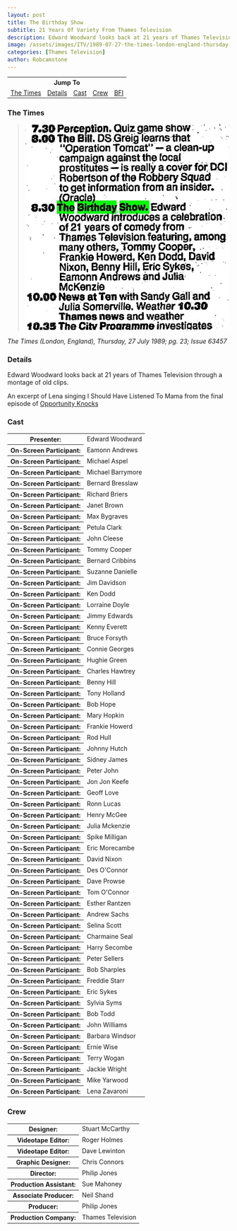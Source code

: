 ```yaml
---
layout: post
title: The Birthday Show
subtitle: 21 Years Of Variety From Thames Television
description: Edward Woodward looks back at 21 years of Thames Television through a montage of old clips. An excerpt of Lena singing I Should Have Listened To Mama from the final episode of Opportunity Knocks is shown.
image: /assets/images/ITV/1989-07-27-the-times-london-england-thursday-page-23-200x200.png
categories: [Thames Television]
author: Robcamstone
---
```


<table style="text-align:center;">
<tr><th colspan="5">Jump To</th></tr>

<tr>
<td><a href="#the-times">The Times</a></td>
<td><a href="#details">Details</a></td>
<td><a href="#cast">Cast</a></td>
<td><a href="#crew">Crew</a></td>
<td><a href="https://www.bfi.org.uk/films-tv-people/4ce2b79d412be">BFI</a></td>
</tr>
</table>

### The Times
> ![](/assets/images/ITV/1989-07-27-the-times-london-england-thursday-page-23.jpg)

<cite>The Times (London, England), Thursday, 27 July 1989; pg. 23; Issue 63457</cite>

### Details
Edward Woodward looks back at 21 years of Thames Television through a montage of old clips.

An excerpt of Lena singing I Should Have Listened To Mama from the final episode of [Opportunity Knocks](/thames%20television/opportunity%20knocks/1978/03/20/opportunity-knocks.html)

### Cast
<table>
<tr><th>Presenter:</th><td>Edward Woodward</td></tr>
<tr><th>On-Screen Participant:</th><td>Eamonn Andrews</td></tr>
<tr><th>On-Screen Participant:</th><td>Michael Aspel</td></tr>
<tr><th>On-Screen Participant:</th><td>Michael Barrymore</td></tr>
<tr><th>On-Screen Participant:</th><td>Bernard Bresslaw</td></tr>
<tr><th>On-Screen Participant:</th><td>Richard Briers</td></tr>
<tr><th>On-Screen Participant:</th><td>Janet Brown</td></tr>
<tr><th>On-Screen Participant:</th><td>Max Bygraves</td></tr>
<tr><th>On-Screen Participant:</th><td>Petula Clark</td></tr>
<tr><th>On-Screen Participant:</th><td>John Cleese</td></tr>
<tr><th>On-Screen Participant:</th><td>Tommy Cooper</td></tr>
<tr><th>On-Screen Participant:</th><td>Bernard Cribbins</td></tr>
<tr><th>On-Screen Participant:</th><td>Suzanne Danielle</td></tr>
<tr><th>On-Screen Participant:</th><td>Jim Davidson</td></tr>
<tr><th>On-Screen Participant:</th><td>Ken Dodd</td></tr>
<tr><th>On-Screen Participant:</th><td>Lorraine Doyle</td></tr>
<tr><th>On-Screen Participant:</th><td>Jimmy Edwards</td></tr>
<tr><th>On-Screen Participant:</th><td>Kenny Everett</td></tr>
<tr><th>On-Screen Participant:</th><td>Bruce Forsyth</td></tr>
<tr><th>On-Screen Participant:</th><td>Connie Georges</td></tr>
<tr><th>On-Screen Participant:</th><td>Hughie Green</td></tr>
<tr><th>On-Screen Participant:</th><td>Charles Hawtrey</td></tr>
<tr><th>On-Screen Participant:</th><td>Benny Hill</td></tr>
<tr><th>On-Screen Participant:</th><td>Tony Holland</td></tr>
<tr><th>On-Screen Participant:</th><td>Bob Hope</td></tr>
<tr><th>On-Screen Participant:</th><td>Mary Hopkin</td></tr>
<tr><th>On-Screen Participant:</th><td>Frankie Howerd</td></tr>
<tr><th>On-Screen Participant:</th><td>Rod Hull</td></tr>
<tr><th>On-Screen Participant:</th><td>Johnny Hutch</td></tr>
<tr><th>On-Screen Participant:</th><td>Sidney James</td></tr>
<tr><th>On-Screen Participant:</th><td>Peter John</td></tr>
<tr><th>On-Screen Participant:</th><td>Jon Jon Keefe</td></tr>
<tr><th>On-Screen Participant:</th><td>Geoff Love</td></tr>
<tr><th>On-Screen Participant:</th><td>Ronn Lucas</td></tr>
<tr><th>On-Screen Participant:</th><td>Henry McGee</td></tr>
<tr><th>On-Screen Participant:</th><td>Julia Mckenzie</td></tr>
<tr><th>On-Screen Participant:</th><td>Spike Milligan</td></tr>
<tr><th>On-Screen Participant:</th><td>Eric Morecambe</td></tr>
<tr><th>On-Screen Participant:</th><td>David Nixon</td></tr>
<tr><th>On-Screen Participant:</th><td>Des O'Connor</td></tr>
<tr><th>On-Screen Participant:</th><td>Dave Prowse</td></tr>
<tr><th>On-Screen Participant:</th><td>Tom O'Connor</td></tr>
<tr><th>On-Screen Participant:</th><td>Esther Rantzen</td></tr>
<tr><th>On-Screen Participant:</th><td>Andrew Sachs</td></tr>
<tr><th>On-Screen Participant:</th><td>Selina Scott</td></tr>
<tr><th>On-Screen Participant:</th><td>Charmaine Seal</td></tr>
<tr><th>On-Screen Participant:</th><td>Harry Secombe</td></tr>
<tr><th>On-Screen Participant:</th><td>Peter Sellers</td></tr>
<tr><th>On-Screen Participant:</th><td>Bob Sharples</td></tr>
<tr><th>On-Screen Participant:</th><td>Freddie Starr</td></tr>
<tr><th>On-Screen Participant:</th><td>Eric Sykes</td></tr>
<tr><th>On-Screen Participant:</th><td>Sylvia Syms</td></tr>
<tr><th>On-Screen Participant:</th><td>Bob Todd</td></tr>
<tr><th>On-Screen Participant:</th><td>John Williams</td></tr>
<tr><th>On-Screen Participant:</th><td>Barbara Windsor</td></tr>
<tr><th>On-Screen Participant:</th><td>Ernie Wise</td></tr>
<tr><th>On-Screen Participant:</th><td>Terry Wogan</td></tr>
<tr><th>On-Screen Participant:</th><td>Jackie Wright</td></tr>
<tr><th>On-Screen Participant:</th><td>Mike Yarwood</td></tr>
<tr><th>On-Screen Participant:</th><td>Lena Zavaroni</td></tr>
</table>

### Crew
<table>
<tr><th>Designer:</th><td>Stuart McCarthy</td></tr>
<tr><th>Videotape Editor:</th><td>Roger Holmes</td></tr>
<tr><th>Videotape Editor:</th><td>Dave Lewinton</td></tr>
<tr><th>Graphic Designer:</th><td>Chris Connors</td></tr>
<tr><th>Director:</th><td>Philip Jones</td></tr>
<tr><th>Production Assistant:</th><td>Sue Mahoney</td></tr>
<tr><th>Associate Producer:</th><td>Neil Shand</td></tr>
<tr><th>Producer:</th><td>Philip Jones</td></tr>
<tr><th>Production Company:</th><td>Thames Television</td></tr>
</table>

